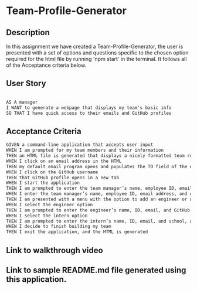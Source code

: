 # Team-Profile-Generator


## Description

In this assignment we have created a Team-Profile-Generator, the user is presented with a set of options and questions specific to the chosen option required for the html file by running 'npm start' in the terminal. It follows all of the Acceptance criteria below.

## User Story

```md

AS A manager
I WANT to generate a webpage that displays my team's basic info
SO THAT I have quick access to their emails and GitHub profiles


```

## Acceptance Criteria

```md
GIVEN a command-line application that accepts user input
WHEN I am prompted for my team members and their information
THEN an HTML file is generated that displays a nicely formatted team roster based on user input
WHEN I click on an email address in the HTML
THEN my default email program opens and populates the TO field of the email with the address
WHEN I click on the GitHub username
THEN that GitHub profile opens in a new tab
WHEN I start the application
THEN I am prompted to enter the team manager’s name, employee ID, email address, and office number
WHEN I enter the team manager’s name, employee ID, email address, and office number
THEN I am presented with a menu with the option to add an engineer or an intern or to finish building my team
WHEN I select the engineer option
THEN I am prompted to enter the engineer’s name, ID, email, and GitHub username, and I am taken back to the menu
WHEN I select the intern option
THEN I am prompted to enter the intern’s name, ID, email, and school, and I am taken back to the menu
WHEN I decide to finish building my team
THEN I exit the application, and the HTML is generated

```

## Link to walkthrough video



## Link to sample README.md file generated using this application.


